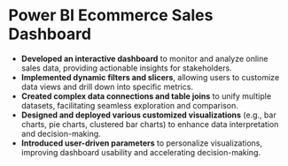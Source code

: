 # Power BI Ecommerce Sales Dashboard

- **Developed an interactive dashboard** to monitor and analyze online sales data, providing actionable insights for stakeholders.
- **Implemented dynamic filters and slicers**, allowing users to customize data views and drill down into specific metrics.
- **Created complex data connections and table joins** to unify multiple datasets, facilitating seamless exploration and comparison.
- **Designed and deployed various customized visualizations** (e.g., bar charts, pie charts, clustered bar charts) to enhance data interpretation and decision-making.
- **Introduced user-driven parameters** to personalize visualizations, improving dashboard usability and accelerating decision-making.
